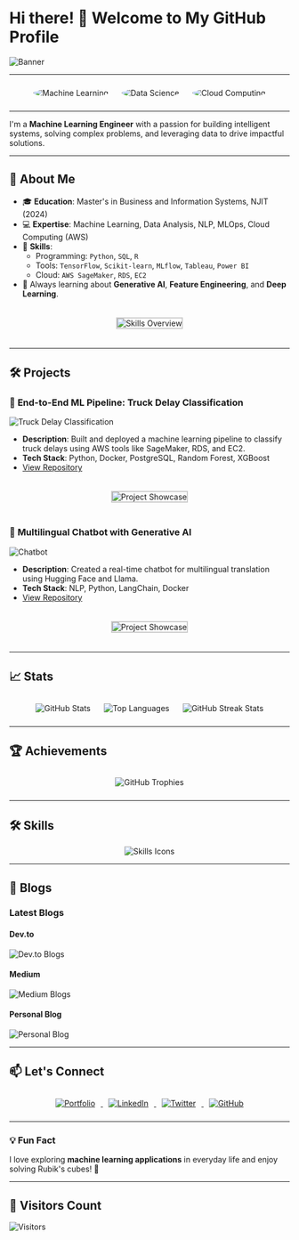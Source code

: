 # Hi there! 👋 Welcome to My GitHub Profile

![Banner](https://via.placeholder.com/1200x400.png?text=Welcome+to+My+GitHub)  

---

<div align="center">
    <img src="https://via.placeholder.com/200.png?text=Machine+Learning" alt="Machine Learning" style="border-radius: 50%; margin: 10px;">
    <img src="https://via.placeholder.com/200.png?text=Data+Science" alt="Data Science" style="border-radius: 50%; margin: 10px;">
    <img src="https://via.placeholder.com/200.png?text=Cloud+Computing" alt="Cloud Computing" style="border-radius: 50%; margin: 10px;">
</div>

---

I'm a **Machine Learning Engineer** with a passion for building intelligent systems, solving complex problems, and leveraging data to drive impactful solutions.

---

## 🚀 About Me

- 🎓 **Education**: Master's in Business and Information Systems, NJIT (2024)
- 💻 **Expertise**: Machine Learning, Data Analysis, NLP, MLOps, Cloud Computing (AWS)
- 🌟 **Skills**:
  - Programming: `Python`, `SQL`, `R`
  - Tools: `TensorFlow`, `Scikit-learn`, `MLflow`, `Tableau`, `Power BI`
  - Cloud: `AWS SageMaker`, `RDS`, `EC2`
- 🧠 Always learning about **Generative AI**, **Feature Engineering**, and **Deep Learning**.

<div align="center">
    <img src="https://via.placeholder.com/800x400.png?text=Skills+Overview" alt="Skills Overview" style="margin: 20px; border: 2px solid #ccc;">
</div>

---

## 🛠️ Projects

### 🌟 **End-to-End ML Pipeline: Truck Delay Classification**
![Truck Delay Classification](https://via.placeholder.com/800x400.png?text=Project+Image)
- **Description**: Built and deployed a machine learning pipeline to classify truck delays using AWS tools like SageMaker, RDS, and EC2.
- **Tech Stack**: Python, Docker, PostgreSQL, Random Forest, XGBoost
- [View Repository](https://github.com/yourusername/truck-delay-classification)

<div align="center">
    <img src="https://via.placeholder.com/800x400.png?text=Project+Image" alt="Project Showcase" style="margin: 20px; border: 2px solid #ccc;">
</div>

### 🌟 **Multilingual Chatbot with Generative AI**
![Chatbot](https://via.placeholder.com/800x400.png?text=Project+Image)
- **Description**: Created a real-time chatbot for multilingual translation using Hugging Face and Llama.
- **Tech Stack**: NLP, Python, LangChain, Docker
- [View Repository](https://github.com/yourusername/multilingual-chatbot)

<div align="center">
    <img src="https://via.placeholder.com/800x400.png?text=Project+Image" alt="Project Showcase" style="margin: 20px; border: 2px solid #ccc;">
</div>

---

## 📈 Stats

<div align="center">
    <img src="https://github-readme-stats.vercel.app/api?username=yourusername&show_icons=true&theme=radical" alt="GitHub Stats" style="margin: 10px;">
    <img src="https://github-readme-stats.vercel.app/api/top-langs/?username=yourusername&layout=compact&theme=radical" alt="Top Languages" style="margin: 10px;">
    <img src="https://github-readme-streak-stats.herokuapp.com/?user=yourusername&theme=radical" alt="GitHub Streak Stats" style="margin: 10px;">
</div>

---

## 🏆 Achievements

<div align="center">
    <img src="https://github-profile-trophy.vercel.app/?username=yourusername&theme=radical" alt="GitHub Trophies" style="margin: 10px;">
</div>

---

## 🛠️ Skills

<div align="center">
    <img src="https://skillicons.dev/icons?i=python,aws,tensorflow,docker,github,sql,tableau,powerbi&theme=dark" alt="Skills Icons">
</div>

---

## 📜 Blogs

### Latest Blogs

#### Dev.to
![Dev.to Blogs](https://github-readme-devblogs.vercel.app/api?username=yourdevtohandle)

#### Medium
![Medium Blogs](https://github-readme-medium.vercel.app/api/latest?username=yourmediumhandle)

#### Personal Blog
![Personal Blog](https://github-readme-blog.vercel.app/api?username=yourbloghandle)

---

## 📫 Let's Connect

<div align="center">
    <a href="https://yourportfolio.com" target="_blank">
        <img src="https://via.placeholder.com/150x50.png?text=Portfolio" alt="Portfolio" style="margin: 10px;">
    </a>
    <a href="https://linkedin.com/in/yourprofile" target="_blank">
        <img src="https://via.placeholder.com/150x50.png?text=LinkedIn" alt="LinkedIn" style="margin: 10px;">
    </a>
    <a href="https://twitter.com/yourhandle" target="_blank">
        <img src="https://via.placeholder.com/150x50.png?text=Twitter" alt="Twitter" style="margin: 10px;">
    </a>
    <a href="https://github.com/yourusername" target="_blank">
        <img src="https://via.placeholder.com/150x50.png?text=GitHub" alt="GitHub" style="margin: 10px;">
    </a>
</div>

---

### 💡 Fun Fact

I love exploring **machine learning applications** in everyday life and enjoy solving Rubik's cubes! 🧩

---

## 🌟 Visitors Count

![Visitors](https://visitor-badge.glitch.me/badge?page_id=yourusername.yourusername)
